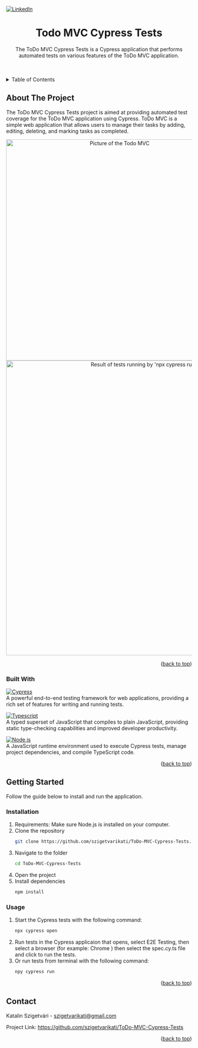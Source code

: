 <a name="readme-top"></a>

[![LinkedIn][linkedin-shield]][linkedin-url]

<h1 align="center">Todo MVC Cypress Tests</h1>

  <p align="center">
  The ToDo MVC Cypress Tests is a Cypress application that performs automated tests on various features of the ToDo MVC application.
    <br />
    <br />
    <br />


  </p>
</div>

<!-- TABLE OF CONTENTS -->
<details>
  <summary>Table of Contents</summary>
  <ol>
    <li>
     <a>About The Project</a>
      <ul>
        <li><a>Built With</a></li>
      </ul>
    </li>
    <li>
      <a>Getting Started</a>
      <ul>
        <li><a>Installation</a></li>
      </ul>
      <ul>
        <li><a>Usage</a></li>
      </ul>
    </li>
    <li><a>Contact</a></li>
  </ol>
</details>

<!-- ABOUT THE PROJECT -->
## About The Project

The ToDo MVC Cypress Tests project is aimed at providing automated test coverage for the ToDo MVC application using Cypress. ToDo MVC is a simple web application that allows users to manage their tasks by adding, editing, deleting, and marking tasks as completed.

<p align="center">
  <img src="https://imgur.com/C57kUje.png" alt="Picture of the Todo MVC" width=600px>
  <img src="https://imgur.com/etCol39.png" alt="Result of tests running by 'npx cypress run' command"width=800px>
</p>
<p align="right">(<a href="#readme-top">back to top</a>)</p>

### Built With <a name="built-with"></a>

[![Cypress][Cypress]][Cypress-url] <br>
A powerful end-to-end testing framework for web applications, providing a rich set of features for writing and running tests. <p>
[![Typescript][Typescript.js]][Typescript-url] <br>
A typed superset of JavaScript that compiles to plain JavaScript, providing static type-checking capabilities and improved developer productivity. <p>
[![Node.js][Node.js]][Node.js-url] <br>
A JavaScript runtime environment used to execute Cypress tests, manage project dependencies, and compile TypeScript code.

<p align="right">(<a href="#readme-top">back to top</a>)</p>

<!-- GETTING STARTED -->
## Getting Started <a name="about-the-project"></a>

Follow the guide below to install and run the application.

### Installation

1. Requirements: Make sure Node.js is installed on your computer.
2. Clone the repository
   ```sh
   git clone https://github.com/szigetvarikati/ToDo-MVC-Cypress-Tests.git
   ```
2. Navigate to the folder
   ```sh
   cd ToDo-MVC-Cypress-Tests
   ```
3. Open the project
4. Install dependencies
   ```sh
   npm install
   ```

### Usage

1. Start the Cypress tests with the following command:
   ```sh
   npx cypress open
   ```
2. Run tests in the Cypress applicaion that opens, select E2E Testing, then select a browser (for example: Chrome ) then select the spec.cy.ts file and click to run the tests.
3. Or run tests from terminal with the following command:
   ```sh
   npy cypress run
   ```
   
<p align="right">(<a href="#readme-top">back to top</a>)</p>

<!-- CONTACT -->

## Contact

Katalin Szigetvári - szigetvarikati@gmail.com

Project Link: https://github.com/szigetvarikati/ToDo-MVC-Cypress-Tests

<p align="right">(<a href="#readme-top">back to top</a>)</p>

<!-- MARKDOWN LINKS & IMAGES -->
<!-- https://www.markdownguide.org/basic-syntax/#reference-style-links -->

[linkedin-shield]: https://img.shields.io/badge/-LinkedIn-black.svg?style=for-the-badge&logo=linkedin&colorB=555
[linkedin-url]: https://www.linkedin.com/in/katalin-szigetvári-9829519a
[product-main]: https://imgur.com/a/jEvI3mU
[Typescript.js]: https://img.shields.io/badge/Typescript-F7DF1E?style=for-the-badge&logo=typescript&logoColor=white
[Typescript-url]: https://www.typescriptlang.org
[Node.js]: https://img.shields.io/badge/node.js-F7DF1E?style=for-the-badge&logo=node.js&logoColor=white
[Node.js-url]: https://developer.mozilla.org/en-US/docs/Web/JavaScript
[Cypress]: https://img.shields.io/badge/cypress-20232A?style=for-the-badge&logo=cypress&logoColor=white
[Cypress-url]: https://www.cypress.io
